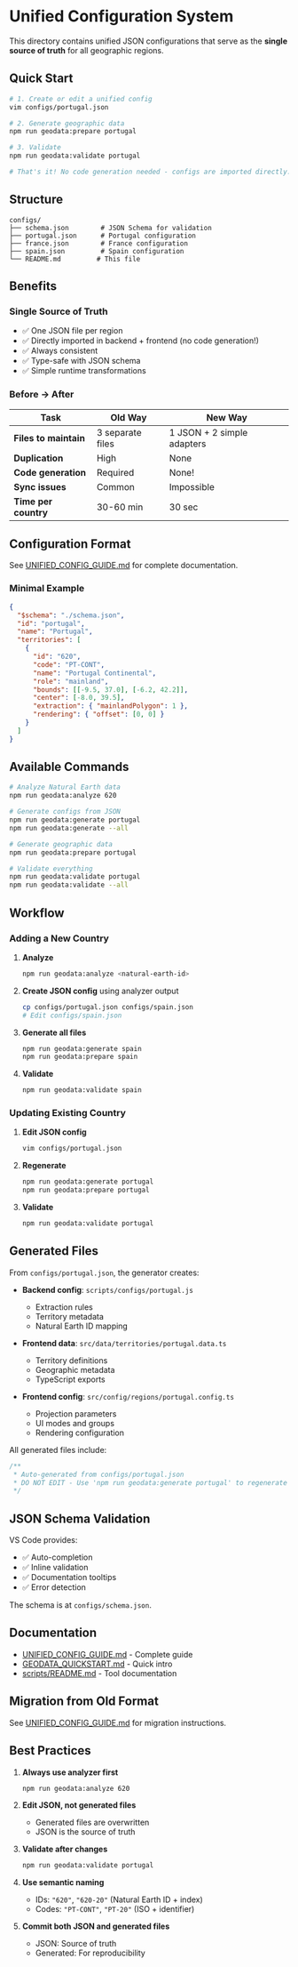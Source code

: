 # Unified Configuration System

This directory contains unified JSON configurations that serve as the **single source of truth** for all geographic regions.

## Quick Start

```bash
# 1. Create or edit a unified config
vim configs/portugal.json

# 2. Generate geographic data
npm run geodata:prepare portugal

# 3. Validate
npm run geodata:validate portugal

# That's it! No code generation needed - configs are imported directly.
```

## Structure

```
configs/
├── schema.json        # JSON Schema for validation
├── portugal.json      # Portugal configuration
├── france.json        # France configuration  
├── spain.json         # Spain configuration
└── README.md         # This file
```

## Benefits

### Single Source of Truth
- ✅ One JSON file per region
- ✅ Directly imported in backend + frontend (no code generation!)
- ✅ Always consistent
- ✅ Type-safe with JSON schema
- ✅ Simple runtime transformations

### Before → After
| Task | Old Way | New Way |
|------|---------|---------|
| **Files to maintain** | 3 separate files | 1 JSON + 2 simple adapters |
| **Duplication** | High | None |
| **Code generation** | Required | None! |
| **Sync issues** | Common | Impossible |
| **Time per country** | 30-60 min | 30 sec |

## Configuration Format

See [UNIFIED_CONFIG_GUIDE.md](../.github/UNIFIED_CONFIG_GUIDE.md) for complete documentation.

### Minimal Example

```json
{
  "$schema": "./schema.json",
  "id": "portugal",
  "name": "Portugal",
  "territories": [
    {
      "id": "620",
      "code": "PT-CONT",
      "name": "Portugal Continental",
      "role": "mainland",
      "bounds": [[-9.5, 37.0], [-6.2, 42.2]],
      "center": [-8.0, 39.5],
      "extraction": { "mainlandPolygon": 1 },
      "rendering": { "offset": [0, 0] }
    }
  ]
}
```

## Available Commands

```bash
# Analyze Natural Earth data
npm run geodata:analyze 620

# Generate configs from JSON
npm run geodata:generate portugal
npm run geodata:generate --all

# Generate geographic data
npm run geodata:prepare portugal

# Validate everything
npm run geodata:validate portugal
npm run geodata:validate --all
```

## Workflow

### Adding a New Country

1. **Analyze**
   ```bash
   npm run geodata:analyze <natural-earth-id>
   ```

2. **Create JSON config** using analyzer output
   ```bash
   cp configs/portugal.json configs/spain.json
   # Edit configs/spain.json
   ```

3. **Generate all files**
   ```bash
   npm run geodata:generate spain
   npm run geodata:prepare spain
   ```

4. **Validate**
   ```bash
   npm run geodata:validate spain
   ```

### Updating Existing Country

1. **Edit JSON config**
   ```bash
   vim configs/portugal.json
   ```

2. **Regenerate**
   ```bash
   npm run geodata:generate portugal
   npm run geodata:prepare portugal
   ```

3. **Validate**
   ```bash
   npm run geodata:validate portugal
   ```

## Generated Files

From `configs/portugal.json`, the generator creates:

- **Backend config**: `scripts/configs/portugal.js`
  - Extraction rules
  - Territory metadata
  - Natural Earth ID mapping

- **Frontend data**: `src/data/territories/portugal.data.ts`
  - Territory definitions
  - Geographic metadata
  - TypeScript exports

- **Frontend config**: `src/config/regions/portugal.config.ts`
  - Projection parameters
  - UI modes and groups
  - Rendering configuration

All generated files include:
```typescript
/**
 * Auto-generated from configs/portugal.json
 * DO NOT EDIT - Use 'npm run geodata:generate portugal' to regenerate
 */
```

## JSON Schema Validation

VS Code provides:
- ✅ Auto-completion
- ✅ Inline validation
- ✅ Documentation tooltips
- ✅ Error detection

The schema is at `configs/schema.json`.

## Documentation

- [UNIFIED_CONFIG_GUIDE.md](../.github/UNIFIED_CONFIG_GUIDE.md) - Complete guide
- [GEODATA_QUICKSTART.md](../.github/GEODATA_QUICKSTART.md) - Quick intro
- [scripts/README.md](../scripts/README.md) - Tool documentation

## Migration from Old Format

See [UNIFIED_CONFIG_GUIDE.md](../.github/UNIFIED_CONFIG_GUIDE.md#migration-guide) for migration instructions.

## Best Practices

1. **Always use analyzer first**
   ```bash
   npm run geodata:analyze 620
   ```

2. **Edit JSON, not generated files**
   - Generated files are overwritten
   - JSON is the source of truth

3. **Validate after changes**
   ```bash
   npm run geodata:validate portugal
   ```

4. **Use semantic naming**
   - IDs: `"620"`, `"620-20"` (Natural Earth ID + index)
   - Codes: `"PT-CONT"`, `"PT-20"` (ISO + identifier)

5. **Commit both JSON and generated files**
   - JSON: Source of truth
   - Generated: For reproducibility
